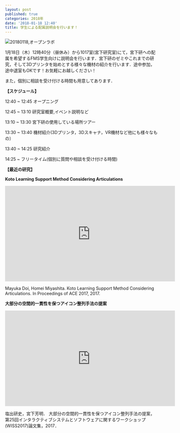 ```yaml
---
layout: post
published: true
categories: 2018年
date: '2018-01-18 12:40'
title: 学生による配属説明会を行います！
---
```

![20180118,オープンラボ](https://lh3.googleusercontent.com/YywpWaN7XM6AMOtNgiz_pbhVfnC9qYZBgHOkun2xjhAzHuLzINBecLPPa9V3Q9m6orQ4rAe8zZtzaJbBLJmfY8pcKbLSqnLyEt1u26XcbuFaEWqrGXGcXcBxj9yJ50EiCVksKyhbhTMUGB-WynGHaAdOnWepVbrxIFenHsKwE4hz8mhGLIXdyWvQwB8SSw-ECG4Z78p-17-2u7lYCUXI5r0IIYJKPy2eNnoMEWTZVZdYfd0Wpbx67HSn8c1eC3HEG24IysXfia13YdphGb7ELu6Mfi8RwH5i9jabSUb4WlsXuhQHYU4uZYVakJ_qvua8CfNARbfc8kRy7Jrc4OLTDNwTmIwLbjyskTagfYLlmLquSSoQC3_4NakQ-LrP8uDplW0Wh1jvRwZQlVytG5zGWs5zQp7OQ4Ns4HcGDmq96FjbDg6RtYm8EzSrSSsm4p2zZy542gd3i589Tvto8_puqUTrK_MOVnE3kQVYPxqQJgGzf3ARxkDInFSw0HIKFTuIlTlEC_ERkq-2PWxW_oiqcgLH3vNVbE6f41QF4pOBTQjWndS67D13t7yOfCtU_024U1QowrAVgkkwptCi2VYDO-M7pup8OeOwoOBUyeU=w1426-h802-no?pageId=103824382426691254815)

1月18日（木）12時40分（昼休み）から1017室(宮下研究室)にて，宮下研への配属を希望するFMS学生向けに説明会を行います．宮下研のゼミやこれまでの研究，そして3Dプリンタを始めとする様々な機材の紹介を行います．途中参加，途中退室もOKです！お気軽にお越しください！

また，個別に相談を受け付ける時間も用意してあります．

**【スケジュール】**

12:40 ~ 12:45 オープニング

12:45 ~ 13:10 研究室概要,イベント説明など

13:10 ~ 13:30 宮下研の使用している場所ツアー

13:30 ~ 13:40 機材紹介(3Dプリンタ，3Dスキャナ，VR機材など他にも様々なもの）

13:40 ~ 14:25 研究紹介

14:25 ~ フリータイム(個別に質問や相談を受け付ける時間)


**【最近の研究】**

**Koto Learning Support Method Considering Articulations**

<iframe width="560" height="315" src="https://www.youtube.com/embed/xoVmZoQdvlk" frameborder="0" allowfullscreen=""></iframe>

Mayuka Doi, Homei Miyashita. Koto Learning Support Method Considering Articulations. In Proceedings of ACE 2017, 2017.

**大部分の空間的一貫性を保つアイコン整列手法の提案**

<iframe width="560" height="315" src="https://www.youtube.com/embed/tqTEn6Inx5o" frameborder="0" allowfullscreen=""></iframe>

塩出研史，宮下芳明． 大部分の空間的一貫性を保つアイコン整列手法の提案，第25回インタラクティブシステムとソフトウェアに関するワークショップ(WISS2017)論文集，2017．
